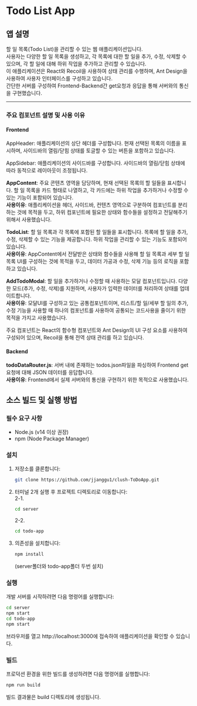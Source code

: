 # Todo List App

## 앱 설명

할 일 목록(Todo List)을 관리할 수 있는 웹 애플리케이션입니다.    
사용자는 다양한 할 일 목록을 생성하고, 각 목록에 대한 할 일을 추가, 수정, 삭제할 수 있으며, 각 할 일에 대해 하위 작업을 추가하고 관리할 수 있습니다.    
이 애플리케이션은 React와 Recoil을 사용하여 상태 관리를 수행하며, Ant Design을 사용하여 사용자 인터페이스를 구성하고 있습니다.    
간단한 서버를 구성하여 Frontend-Backend간 get요청과 응답을 통해 서버와의 통신을 구현했습니다.
****

### 주요 컴포넌트 설명 및 사용 이유
#### Frontend
AppHeader: 애플리케이션의 상단 헤더를 구성합니다. 현재 선택된 목록의 이름을 표시하며, 사이드바의 열림/닫힘 상태를 토글할 수 있는 버튼을 포함하고 있습니다.

AppSidebar: 애플리케이션의 사이드바를 구성합니다. 사이드바의 열림/닫힘 상태에 따라 동적으로 레이아웃이 조정됩니다.

**AppContent**: 주요 콘텐츠 영역을 담당하며, 현재 선택된 목록의 할 일들을 표시합니다. 할 일 목록을 카드 형태로 나열하고, 각 카드에는 하위 작업을 추가하거나 수정할 수 있는 기능이 포함되어 있습니다.   
**사용이유**: 애플리케이션을 헤더, 사이드바, 컨텐츠 영역으로 구분하여 컴포넌트를 분리하는 것에 목적을 두고, 하위 컴포넌트에 필요한 상태와 함수들을 설정하고 전달해주기 위해서 사용했습니다.

**TodoList**: 할 일 목록과 각 목록에 포함된 할 일들을 표시합니다. 목록에 할 일을 추가, 수정, 삭제할 수 있는 기능을 제공합니다. 하위 작업을 관리할 수 있는 기능도 포함되어 있습니다.   
**사용이유**: AppContent에서 전달받은 상태와 함수들을 사용해 할 일 목록과 세부 할 일 목록 UI를 구성하는 것에 목적을 두고, 데이터 가공과 수정, 삭제 기능 등의 로직을 포함하고 있습니다.
  
**AddTodoModal**: 할 일을 추가하거나 수정할 때 사용하는 모달 컴포넌트입니다. 다양한 모드(추가, 수정, 삭제)를 지원하며, 사용자가 입력한 데이터를 처리하여 상태를 업데이트합니다.   
**사용이유**: 모달UI를 구성하고 있는 공통컴포넌트이며, 리스트/할 일/세부 할 일의 추가, 수정 기능을 사용할 때 하나의 컴포넌트를 사용하여 공통되는 코드사용을 줄이기 위한 목적을 가지고 사용했습니다.   
  
주요 컴포넌트는 React의 함수형 컴포넌트와 Ant Design의 UI 구성 요소를 사용하여 구성되어 있으며, Recoil을 통해 전역 상태 관리를 하고 있습니다.

#### Backend
**todoDataRouter.js**: 서버 내에 존재하는 todos.json파일을 파싱하여 Frontend get요청에 대해 JSON 데이터를 응답합니다.   
**사용이유**: Frontend에서 실제 서버와의 통신을 구현하기 위한 목적으로 사용했습니다.

## 소스 빌드 및 실행 방법


### 필수 요구 사항

- Node.js (v14 이상 권장)
- npm (Node Package Manager)

### 설치

1. 저장소를 클론합니다:

   ```bash
   git clone https://github.com/jjanggu1/clush-ToDoApp.git
   ```

2. 터미널 2개 실행 후 프로젝트 디렉토리로 이동합니다:   
   2-1.
   ```bash
   cd server
   ```
   2-2.
   ```bash
   cd todo-app
   ``` 

4. 의존성을 설치합니다: 
   ```bash  
   npm install
   ```   
   (server폴더와 todo-app폴더 두번 설치)

### 실행
개발 서버를 시작하려면 다음 명령어를 실행합니다:   
   ```bash
   cd server
   npm start
   cd todo-app
   npm start
   ```

브라우저를 열고 http://localhost:3000에 접속하여 애플리케이션을 확인할 수 있습니다.

### 빌드

프로덕션 환경을 위한 빌드를 생성하려면 다음 명령어를 실행합니다:   
   ```bash   
   npm run build
   ```   

빌드 결과물은 build 디렉토리에 생성됩니다.
